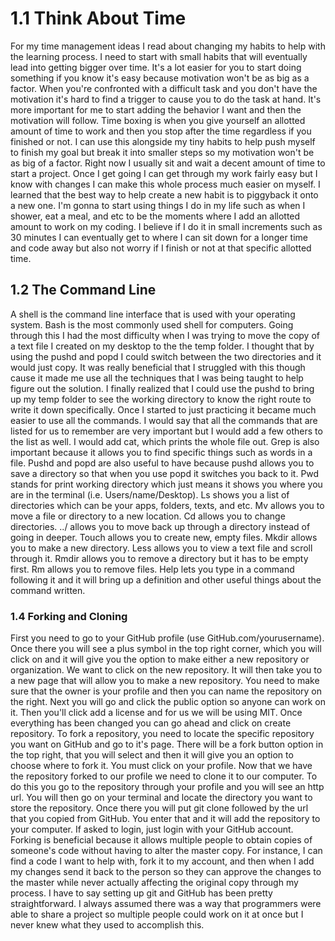 # 1.1 Think About Time
For my time management ideas I read about changing my habits to help with the learning process. I need to start with small habits that will eventually lead into getting bigger over time. It's a lot easier for you to start doing something if you know it's easy because motivation won't be as big as a factor. When you're confronted with a difficult task and you don't have the motivation it's hard to find a trigger to cause you to do the task at hand. It's more important for me to start adding the behavior I want and then the motivation will follow. Time boxing is when you give yourself an allotted amount of time to work and then you stop after the time regardless if you finished or not. I can use this alongside my tiny habits to help push myself to finish my goal but break it into smaller steps so my motivation won't be as big of a factor. Right now I usually sit and wait a decent amount of time to start a project. Once I get going I can get through my work fairly easy but I know with changes I can make this whole process much easier on myself. I learned that the best way to help create a new habit is to piggyback it onto a new one. I'm gonna to start using things I do in my life such as when I shower, eat a meal, and etc to be the moments where I add an allotted amount to work on my coding. I believe if I do it in small increments such as 30 minutes I can eventually get to where I can sit down for a longer time and code away but also not worry if I finish or not at that specific allotted time.
## 1.2 The Command Line
A shell is the command line interface that is used with your operating system. Bash is the most commonly used shell for computers.  Going through this I had the most difficulty when I was trying to move the copy of a text file I created on my desktop to the the temp folder. I thought that by using the pushd and popd I could switch between the two directories and it would just copy. It was really beneficial that I struggled with this though cause it made me use all the techniques that I was being taught to help figure out the solution. I finally realized that I could use the pushd to bring up my temp folder to see the working directory to know the right route to write it down specifically. Once I started to just practicing it became much easier to use all the commands. I would say that all the commands that are listed for us to remember are very important but I would add a few others to the list as well. I would add cat, which prints the whole file out. Grep is also important because it allows you to find specific things such as words in a file. Pushd and popd are also useful to have because pushd allows you to save a directory so that when you use popd it switches you back to it. Pwd stands for print working directory which just means it shows you where you are in the terminal (i.e. Users/name/Desktop). Ls shows you a list of directories which can be your apps, folders, texts, and etc. Mv allows you to move a file or directory to a new location. Cd allows you to change directories. ../ allows you to move back up through a directory instead of going in deeper. Touch allows you to create new, empty files. Mkdir allows you to make a new directory. Less allows you to view a text file and scroll through it. Rmdir allows you to remove a directory but it has to be empty first. Rm allows you to remove files. Help lets you type in a command following it and it will bring up a definition and other useful things about the command written.
###  1.4 Forking and Cloning
First you need to go to your GitHub profile (use GitHub.com/yourusername). Once there you will see a plus symbol in the top right corner, which you will click on and it will give you the option to make either a new repository or organization. We want to click on the new repository. It will then take you to a new page that will allow you to make a new repository. You need to make sure that the owner is your profile and then you can name the repository on the right. Next you will go and click the public option so anyone can work on it. Then you'll click add a license and for us we will be using MIT. Once everything has been changed you can go ahead and click on create repository. To fork a repository, you need to locate the specific repository you want on GitHub and go to it's page. There will be a fork button option in the top right, that you will select and then it will give you an option to choose where to fork it. You must click on your profile. Now that we have the repository forked to our profile we need to clone it to our computer. To do this you go to the repository through your profile and you will see an http url. You will then go on your terminal and locate the directory you want to store the repository. Once there you will put git clone followed by the url that you copied from GitHub. You enter that and it will add the repository to your computer. If asked to login, just login with your GitHub account. Forking is beneficial because it allows multiple people to obtain copies of someone's code without having to alter the master copy. For instance, I can find a code I want to help with, fork it to my account, and then when I add my changes send it back to the person so they can approve the changes to the master while never actually affecting the original copy through my process. I have to say setting up git and GitHub has been pretty straightforward. I always assumed there was a way that programmers were able to share a project so multiple people could work on it at once but I never knew what they used to accomplish this.